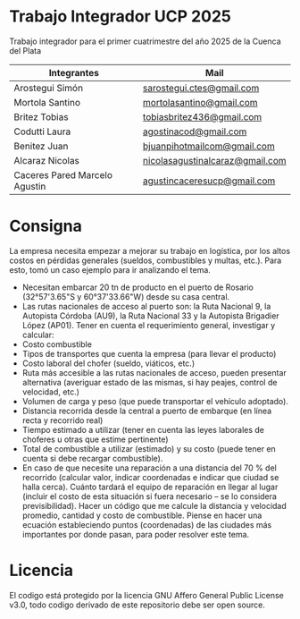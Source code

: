 # Trabajo Integrador UCP 2025
Trabajo integrador para el primer cuatrimestre del año 2025 de la Cuenca del Plata


| Integrantes                   | Mail                                           |
|---------------------------|------------------------------------------------|
| Arostegui Simón                      | sarostegui.ctes@gmail.com    |
| Mortola Santino                      |  mortolasantino@gmail.com  |
| Britez Tobias                  | tobiasbritez436@gmail.com       |
| Codutti Laura       | agostinacod@gmail.com |
| Benitez Juan          | bjuanpihotmailcom@gmail.com               |
| Alcaraz Nicolas               |   nicolasagustinalcaraz@gmail.com |
| Caceres Pared Marcelo Agustin | agustincaceresucp@gmail.com |

# Consigna
La empresa necesita empezar a mejorar su trabajo en logística, por los altos costos en pérdidas generales (sueldos, combustibles y multas, etc.). Para esto, tomó un caso ejemplo para ir analizando el tema.
- Necesitan embarcar 20 tn de producto en el puerto de Rosario (32°57'3.65"S y 60°37'33.66"W) desde su casa central.
- Las rutas nacionales de acceso al puerto son: la Ruta Nacional 9, la Autopista Córdoba (AU9), la Ruta Nacional 33 y la Autopista Brigadier López (AP01). Tener en cuenta el requerimiento general, investigar y calcular:
- Costo combustible
- Tipos de transportes que cuenta la empresa (para llevar el producto)
- Costo laboral del chofer (sueldo, viáticos, etc.)
- Ruta más accesible a las rutas nacionales de acceso, pueden presentar alternativa (averiguar
estado de las mismas, si hay peajes, control de velocidad, etc.)
- Volumen de carga y peso (que puede transportar el vehículo adoptado).
- Distancia recorrida desde la central a puerto de embarque (en línea recta y recorrido real)
- Tiempo estimado a utilizar (tener en cuenta las leyes laborales de choferes u otras que estime pertinente)
- Total de combustible a utilizar (estimado) y su costo (puede tener en cuenta si debe recargar combustible).
- En caso de que necesite una reparación a una distancia del 70 % del recorrido (calcular valor, indicar coordenadas e indicar que ciudad se halla cerca). Cuánto tardará el equipo de reparación en llegar al lugar (incluir el costo de esta situación si fuera necesario – se lo considera previsibilidad).
Hacer un código que me calcule la distancia y velocidad promedio, cantidad y costo de combustible. Piense en hacer una ecuación estableciendo puntos (coordenadas) de las ciudades más importantes por donde pasan, para poder resolver este tema.

# Licencia
El codigo está protegido por la licencia GNU Affero General Public License v3.0, todo codigo derivado de este repositorio debe ser open source.
